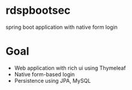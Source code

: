 # rdspbootsec
spring boot application with native form login

# Goal
- Web application with rich ui using Thymeleaf
- Native form-based login
- Persistence using JPA, MySQL
